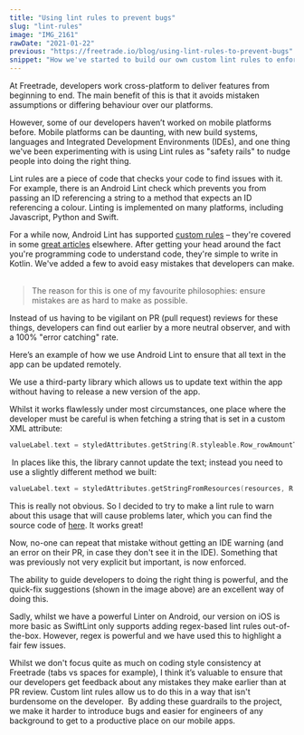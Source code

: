 ```yaml
---
title: "Using lint rules to prevent bugs"
slug: "lint-rules"
image: "IMG_2161"
rawDate: "2021-01-22"
previous: "https://freetrade.io/blog/using-lint-rules-to-prevent-bugs"
snippet: "How we've started to build our own custom lint rules to enforce code style and easy-to-miss subtle gotchas."
---
```


At Freetrade, developers work cross-platform to deliver features from beginning to end. The main benefit of this is that it avoids mistaken assumptions or differing behaviour over our platforms. 

However, some of our developers haven’t worked on mobile platforms before. Mobile platforms can be daunting, with new build systems, languages and Integrated Development Environments (IDEs), and one thing we've been experimenting with is using Lint rules as "safety rails" to nudge people into doing the right thing.

Lint rules are a piece of code that checks your code to find issues with it. For example, there is an Android Lint check which prevents you from passing an ID referencing a string to a method that expects an ID referencing a colour. Linting is implemented on many platforms, including Javascript, Python and Swift.

For a while now, Android Lint has supported [custom rules](https://github.com/googlesamples/android-custom-lint-rules) – they're covered in some [great articles](https://medium.com/@dbottillo/how-to-write-a-custom-rule-in-lint-d2395d88c8c2) elsewhere. After getting your head around the fact you're programming code to understand code, they're simple to write in Kotlin. We've added a few to avoid easy mistakes that developers can make. 
‍
> The reason for this is one of my favourite philosophies: ensure mistakes are as hard to make as possible.   

Instead of us having to be vigilant on PR (pull request) reviews for these things, developers can find out earlier by a more neutral observer, and with a 100% "error catching" rate. 

Here’s an example of how we use Android Lint to ensure that all text in the app can be updated remotely.

We use a third-party library which allows us to update text within the app without having to release a new version of the app. 

Whilst it works flawlessly under most circumstances, one place where the developer must be careful is when fetching a string that is set in a custom XML attribute:

```kotlin
valueLabel.text = styledAttributes.getString(R.styleable.Row_rowAmountText)
```
‍
In places like this, the library cannot update the text; instead you need to use a slightly different method we built:

```kotlin
valueLabel.text = styledAttributes.getStringFromResources(resources, R.styleable.Row_rowAmountText)
```

This is really not obvious. So I decided to try to make a lint rule to warn about this usage that will cause problems later, which you can find the source code of [here](https://gist.github.com/amlcurran/aaecb3fcc10236be3d7a5a677a96ce3f#file-lokalisestyledattributelintrule-kt). It works great!

Now, no-one can repeat that mistake without getting an IDE warning (and an error on their PR, in case they don't see it in the IDE). Something that was previously not very explicit but important, is now enforced. 

The ability to guide developers to doing the right thing is powerful, and the quick-fix suggestions (shown in the image above) are an excellent way of doing this.

Sadly, whilst we have a powerful Linter on Android, our version on iOS is more basic as SwiftLint only supports adding regex-based lint rules out-of-the-box. However, regex is powerful and we have used this to highlight a fair few issues.

Whilst we don't focus quite as much on coding style consistency at Freetrade (tabs vs spaces for example), I think it’s valuable to ensure that our developers get feedback about any mistakes they make earlier than at PR review. Custom lint rules allow us to do this in a way that isn't burdensome on the developer. 
‍
By adding these guardrails to the project, we make it harder to introduce bugs and easier for engineers of any background to get to a productive place on our mobile apps.
